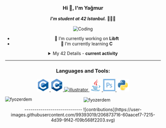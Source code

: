 
<div align="center">

### Hi 👋, I'm Yağmur

***I'm student at 42 Istanbul.*** 👩🏻‍💻
  
<img align="center" alt="Coding" width="500" src="https://media.tenor.com/3bTxZ4HdrysAAAAC/pixels-neon.gif">

<div align="center">  

* 🔭 I’m currently working on **Libft**
* 🌱 I’m currently learning **C** 


  
<details>
  <summary> My 42 Details - <b>current activity</b> </summary>


[![fozerdem's 42 stats](https://badge.mediaplus.ma/darkblue/fozerdem?1337Badge=off&UM6P=off)](https://github.com/oakoudad/badge42)

</details>

-----------------------------
<h3 align="center">Languages and Tools:</h3>
<p align="center"> <a href="https://www.cprogramming.com/" target="_blank" rel="noreferrer"> <img src="https://raw.githubusercontent.com/devicons/devicon/master/icons/c/c-original.svg" alt="c" width="40" height="40"/> </a> <a href="https://www.w3schools.com/cpp/" target="_blank" rel="noreferrer"> <img src="https://raw.githubusercontent.com/devicons/devicon/master/icons/cplusplus/cplusplus-original.svg" alt="cplusplus" width="40" height="40"/> </a> <a href="https://www.adobe.com/in/products/illustrator.html" target="_blank" rel="noreferrer"> <img src="https://www.vectorlogo.zone/logos/adobe_illustrator/adobe_illustrator-icon.svg" alt="illustrator" width="40" height="40"/> </a> <a href="https://www.java.com" target="_blank" rel="noreferrer"> <img src="https://raw.githubusercontent.com/devicons/devicon/master/icons/java/java-original.svg" alt="java" width="40" height="40"/> </a> <a href="https://www.photoshop.com/en" target="_blank" rel="noreferrer"> <img src="https://raw.githubusercontent.com/devicons/devicon/master/icons/photoshop/photoshop-line.svg" alt="photoshop" width="40" height="40"/> </a> <a href="https://www.python.org" target="_blank" rel="noreferrer"> <img src="https://raw.githubusercontent.com/devicons/devicon/master/icons/python/python-original.svg" alt="python" width="40" height="40"/> </a> </p>

<p><img align="left" src="https://github-readme-stats.vercel.app/api/top-langs?username=fyozerdem&show_icons=true&locale=en&layout=compact" alt="fyozerdem" /></p>
<p>&nbsp;<img align="center" src="https://github-readme-stats.vercel.app/api?username=fyozerdem&show_icons=true&locale=en" alt="fyozerdem" /></p>
-----------------------------
![contributions](https://user-images.githubusercontent.com/99393019/206873716-60aacef7-7215-4d39-9f42-f09b568f2203.svg)
